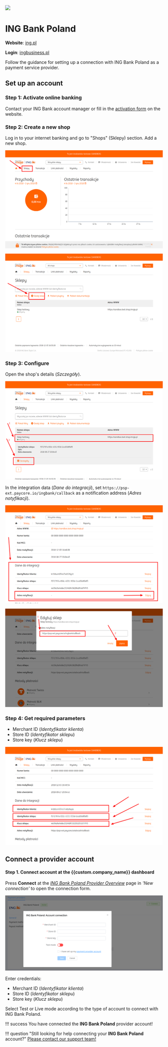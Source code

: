 <img src="https://static.openfintech.io/payment_providers/ingbankpl/logo.svg?w=400" width="400px">

# ING Bank Poland

**Website**: [ing.pl](https://www.ing.pl/)

**Login**: [ingbusiness.pl](https://login.ingbank.pl/mojeing/app/#login)

Follow the guidance for setting up a connection with ING Bank Poland as a payment service provider.

## Set up an account

### Step 1: Activate online banking

Contact your ING Bank account manager or fill in the [activation form](https://forms.ing.pl/DETeWniosekWormsExt/wizardwfb.aspx?path=T6_DT-EndUserWormsExt-S10-NPH&FieldString25=a&lang=en-GB&bankId=6&profileId=4&c=1) on the website.

### Step 2: Create a new shop

Log in to your internet banking and go to "Shops" (Sklepy) section. Add a new shop.

![Overview](images/ingbank-step1_1.png)

![Shops section](images/ingbank-step1_2.png)

### Step 3: Configure

Open the shop's details (*Szczegóły*).

![Configuration](images/ingbank-step2_1.png)

In the integration data (*Dane do integracji*), set `https://psp-ext.paycore.io/ingbank/callback` as a notification address (*Adres notyfikacji*).

![Edit the Callback URL](images/ingbank-step2_2.png)

![Save](images/ingbank-step2_3.png)

### Step 4: Get required parameters

- Merchant ID (*Identyfikator klienta*)
- Store ID (*Identyfikator sklepu*)
- Store key (*Klucz sklepu*) 

![Step 2](images/ingbank-step3.png)
    
## Connect a provider account

#### Step 1. Connect account at the {{custom.company_name}} dashboard

Press **Connect** at the [*ING Bank Poland Provider Overview*]({{custom.dashboard_base_url}}connect-directory/payment-providers/ingbankpl/general) page in *'New connection'* to open the connection form.

![Connect](images/provider-account.png)

Enter credentials:

- Merchant ID (*Identyfikator klienta*)
- Store ID (*Identyfikator sklepu*)
- Store key (*Klucz sklepu*)

Select Test or Live mode according to the type of account to connect with ING Bank Poland.

!!! success
    You have connected the **ING Bank Poland** provider account!

!!! question "Still looking for help connecting your **ING Bank Poland** account?"
    <!--email_off-->[Please contact our support team!](mailto:{{custom.support_email}})<!--/email_off-->
